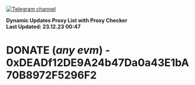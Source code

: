 [![Telegram channel](https://img.shields.io/endpoint?url=https://runkit.io/damiankrawczyk/telegram-badge/branches/master?url=https://t.me/n4z4v0d)](https://t.me/n4z4v0d) 

**Dynamic Updates Proxy List with Proxy Checker**  
**Last Updated: 23.12.23 00:47**

# DONATE (_any evm_) - 0xDEADf12DE9A24b47Da0a43E1bA70B8972F5296F2
